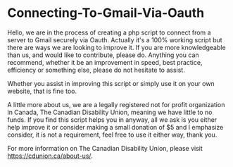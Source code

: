 # Connecting-To-Gmail-Via-Oauth

Hello, we are in the process of creating a php script to connect from a server to Gmail securely via Oauth. Actually it's a 100% working script but there are ways we are looking to improve it. If you are more knowledgeable than us, and would like to contribute, please do. Anything you can recommend, whether it be an improvement in speed, best practice, efficiency or something else, please do not hesitate to assist.

Whether you assist in improving this script or simply use it on your own website, that is fine too.

A little more about us, we are a legally registered not for profit organization in Canada, The Canadian Disability Union, meaning we have little to no funds. If you find this script helps you in anyway, all we ask is you either help improve it or consider making a small donation of $5 and I emphasize consider, it is not a requirement, feel free to use it either way, thank you.

For more information on The Canadian Disability Union, please visit https://cdunion.ca/about-us/.
